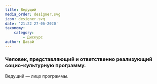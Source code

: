 ```yaml
---
title: Ведущий
media_order: designer.svg
icon: designer.svg
date: '21:22 27-06-2020'
taxonomy:
    category:
        - Дискурс
author: Давай
---
```


### Человек, представляющий и ответственно реализующий социо-культурную программу.

Ведущий — лицо программы.
